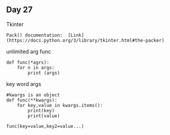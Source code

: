 ## Day 27
Tkinter
```
Pack() documentation:  [Link](https://docs.python.org/3/library/tkinter.html#the-packer)
```
unlimited arg func
```
def func(*agrs):
    for n in args:
        print (args)
```
key word args
```
#kwargs is an object
def func(**kwargs):
    for key,value in kwargs.items():
        print(key)
        print(value)

func(key=value,key2=value...)
```